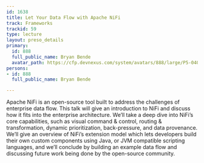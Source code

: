 ```yaml
---
id: 1638
title: Let Your Data Flow with Apache NiFi
track: Frameworks
trackid: 59
type: lecture
layout: preso_details
primary:
  id: 888
  full_public_name: Bryan Bende
  avatar_path: https://cfp.devnexus.com/system/avatars/888/large/P5-04082.jpg?1510930537
persons:
- id: 888
  full_public_name: Bryan Bende

---
```

Apache NiFi is an open-source tool built to address the challenges of enterprise data flow. This talk will give an introduction to NiFi and discuss how it fits into the enterprise architecture. We’ll take a deep dive into NiFi’s core capabilities, such as visual command & control, routing & transformation, dynamic prioritization, back-pressure, and data provenance. We’ll give an overview of NiFi’s extension model which lets developers build their own custom components using Java, or JVM compatible scripting languages, and we’ll conclude by building an example data flow and discussing future work being done by the open-source community. 